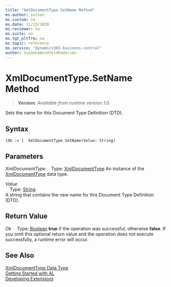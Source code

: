```yaml
---
title: "XmlDocumentType.SetName Method"
ms.author: solsen
ms.custom: na
ms.date: 11/23/2020
ms.reviewer: na
ms.suite: na
ms.tgt_pltfrm: na
ms.topic: reference
ms.service: "dynamics365-business-central"
author: SusanneWindfeldPedersen
---
```

[//]: # (START>DO_NOT_EDIT)
[//]: # (IMPORTANT:Do not edit any of the content between here and the END>DO_NOT_EDIT.)
[//]: # (Any modifications should be made in the .xml files in the ModernDev repo.)
# XmlDocumentType.SetName Method
> **Version**: _Available from runtime version 1.0._

Sets the name for this Document Type Definition (DTD).


## Syntax
```
[Ok := ]  XmlDocumentType.SetName(Value: String)
```
## Parameters
*XmlDocumentType*
&emsp;Type: [XmlDocumentType](xmldocumenttype-data-type.md)
An instance of the [XmlDocumentType](xmldocumenttype-data-type.md) data type.

*Value*  
&emsp;Type: [String](../string/string-data-type.md)  
A string that contains the new name for this Document Type Definition (DTD).  


## Return Value
*Ok*
&emsp;Type: [Boolean](../boolean/boolean-data-type.md)
**true** if the operation was successful; otherwise **false**.   If you omit this optional return value and the operation does not execute successfully, a runtime error will occur.  


[//]: # (IMPORTANT: END>DO_NOT_EDIT)
## See Also
[XmlDocumentType Data Type](xmldocumenttype-data-type.md)  
[Getting Started with AL](../../devenv-get-started.md)  
[Developing Extensions](../../devenv-dev-overview.md)